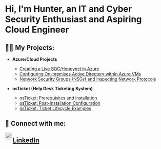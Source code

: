 <h1>Hi, I'm Hunter, an IT and Cyber Security Enthusiast and Aspiring Cloud Engineer</h1>

<h2>👨‍💻 My Projects:</h2>

- <b>Azure/Cloud Projects</b>
  - [Creating a Live SOC/Honeynet in Azure](https://github.com/coyo11/Azure-SOC)
  - [Configuring On-premises Active Directory within Azure VMs](https://github.com/)
  - [Network Security Groups (NSGs) and Inspecting Network Protocols](https://github.com/)
 
- <b>osTicket (Help Desk Ticketing System)</b>
  - [osTicket: Prerequisites and Installation](https://github.com/)
  - [osTicket: Post-Installation Configuration](https://github.com/)
  - [osTicket: Ticket Lifecycle Examples](https://github.com/)




<h2> 🤳 Connect with me:</h2>


[<img align="left" alt="JoshMadakor | LinkedIn" width="22px" src="https://cdn.jsdelivr.net/npm/simple-icons@v3/icons/linkedin.svg" />][linkedin] <h2><a href="https://www.linkedin.com/in/huntercuyar">LinkedIn</a></h2>



[linkedin]: https://www.linkedin.com/in/huntercuyar/

